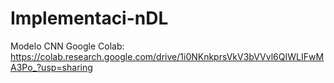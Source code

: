 # Implementaci-nDL
Modelo CNN
Google Colab: https://colab.research.google.com/drive/1i0NKnkprsVkV3bVVvl6QIWLIFwMA3Po_?usp=sharing
